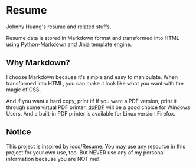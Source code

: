 # Resume

Johnny Huang's resume and related stuffs.

Resume data is stored in Markdown format and transformed into HTML using [Python-Markdown](https://github.com/waylan/Python-Markdown) and [Jinja](https://github.com/mitsuhiko/jinja2) template engine.

## Why Markdown?

I choose Markdown because it's simple and easy to manipulate. When transformed into HTML, you can make it look like what you want with the magic of CSS.

And if you want a hard copy, print it! If you want a PDF version, print it through some virtual PDF printer. [doPDF](http://www.dopdf.com/) will be a good choice for Windows Users. And a built-in PDF printer is available for Linux version Firefox.

## Notice

This project is inspired by [icco/Resume](https://github.com/icco/Resume). You may use any resource in this project for your own use, too. But NEVER use any of my personal information because you are NOT me!
